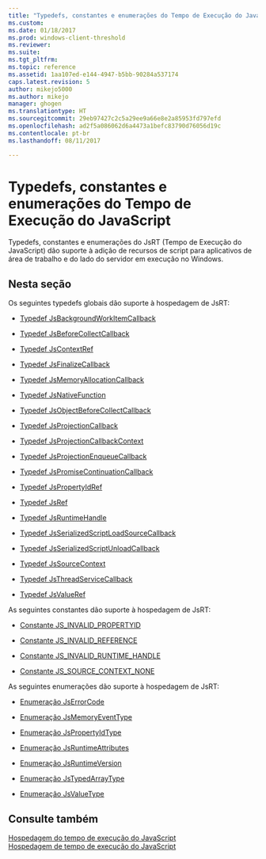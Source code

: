 ```yaml
---
title: "Typedefs, constantes e enumerações do Tempo de Execução do JavaScript | Microsoft Docs"
ms.custom: 
ms.date: 01/18/2017
ms.prod: windows-client-threshold
ms.reviewer: 
ms.suite: 
ms.tgt_pltfrm: 
ms.topic: reference
ms.assetid: 1aa107ed-e144-4947-b5bb-90284a537174
caps.latest.revision: 5
author: mikejo5000
ms.author: mikejo
manager: ghogen
ms.translationtype: HT
ms.sourcegitcommit: 29eb97427c2c5a29ee9a66e8e2a85953fd797efd
ms.openlocfilehash: ad2f5a086062d6a4473a1befc83790d76056d19c
ms.contentlocale: pt-br
ms.lasthandoff: 08/11/2017

---
```

# <a name="javascript-runtime-typedefs-constants-and-enumerations"></a>Typedefs, constantes e enumerações do Tempo de Execução do JavaScript
Typedefs, constantes e enumerações do JsRT (Tempo de Execução do JavaScript) dão suporte à adição de recursos de script para aplicativos de área de trabalho e do lado do servidor em execução no Windows.  
  
## <a name="in-this-section"></a>Nesta seção  
 Os seguintes typedefs globais dão suporte à hospedagem de JsRT:  
  
-   [Typedef JsBackgroundWorkItemCallback](../chakra-hosting/jsbackgroundworkitemcallback-typedef.md)  
  
-   [Typedef JsBeforeCollectCallback](../chakra-hosting/jsbeforecollectcallback-typedef.md)  
  
-   [Typedef JsContextRef](../chakra-hosting/jscontextref-typedef.md)  
  
-   [Typedef JsFinalizeCallback](../chakra-hosting/jsfinalizecallback-typedef.md)  
  
-   [Typedef JsMemoryAllocationCallback](../chakra-hosting/jsmemoryallocationcallback-typedef.md)  
  
-   [Typedef JsNativeFunction](../chakra-hosting/jsnativefunction-typedef.md)  
  
-   [Typedef JsObjectBeforeCollectCallback](../chakra-hosting/jsobjectbeforecollectcallback-typedef.md)  
  
-   [Typedef JsProjectionCallback](../chakra-hosting/jsprojectioncallback-typedef.md)  
  
-   [Typedef JsProjectionCallbackContext](../chakra-hosting/jsprojectioncallbackcontext-typedef.md)  
  
-   [Typedef JsProjectionEnqueueCallback](../chakra-hosting/jsprojectionenqueuecallback-typedef.md)  
  
-   [Typedef JsPromiseContinuationCallback](../chakra-hosting/jspromisecontinuationcallback-typedef.md)  
  
-   [Typedef JsPropertyIdRef](../chakra-hosting/jspropertyidref-typedef.md)  
  
-   [Typedef JsRef](../chakra-hosting/jsref-typedef.md)  
  
-   [Typedef JsRuntimeHandle](../chakra-hosting/jsruntimehandle-typedef.md)  
  
-   [Typedef JsSerializedScriptLoadSourceCallback](../chakra-hosting/jsserializedscriptloadsourcecallback-typedef.md)  
  
-   [Typedef JsSerializedScriptUnloadCallback](../chakra-hosting/jsserializedscriptunloadcallback-typedef.md)  
  
-   [Typedef JsSourceContext](../chakra-hosting/jssourcecontext-typedef.md)  
  
-   [Typedef JsThreadServiceCallback](../chakra-hosting/jsthreadservicecallback-typedef.md)  
  
-   [Typedef JsValueRef](../chakra-hosting/jsvalueref-typedef.md)  
  
 As seguintes constantes dão suporte à hospedagem de JsRT:  
  
-   [Constante JS_INVALID_PROPERTYID](../chakra-hosting/js-invalid-propertyid-constant.md)  
  
-   [Constante JS_INVALID_REFERENCE](../chakra-hosting/js-invalid-reference-constant.md)  
  
-   [Constante JS_INVALID_RUNTIME_HANDLE](../chakra-hosting/js-invalid-runtime-handle-constant.md)  
  
-   [Constante JS_SOURCE_CONTEXT_NONE](../chakra-hosting/js-source-context-none-constant.md)  
  
 As seguintes enumerações dão suporte à hospedagem de JsRT:  
  
-   [Enumeração JsErrorCode](../chakra-hosting/jserrorcode-enumeration.md)  
  
-   [Enumeração JsMemoryEventType](../chakra-hosting/jsmemoryeventtype-enumeration.md)  
  
-   [Enumeração JsPropertyIdType](../chakra-hosting/jspropertyidtype-enumeration.md)  
  
-   [Enumeração JsRuntimeAttributes](../chakra-hosting/jsruntimeattributes-enumeration.md)  
  
-   [Enumeração JsRuntimeVersion](../chakra-hosting/jsruntimeversion-enumeration.md)  
  
-   [Enumeração JsTypedArrayType](../chakra-hosting/jstypedarraytype-enumeration.md)  
  
-   [Enumeração JsValueType](../chakra-hosting/jsvaluetype-enumeration.md)  
  
## <a name="see-also"></a>Consulte também  
 [Hospedagem do tempo de execução do JavaScript](../chakra-hosting/hosting-the-javascript-runtime.md)   
 [Hospedagem de tempo de execução do JavaScript](../chakra-hosting/javascript-runtime-hosting.md)
